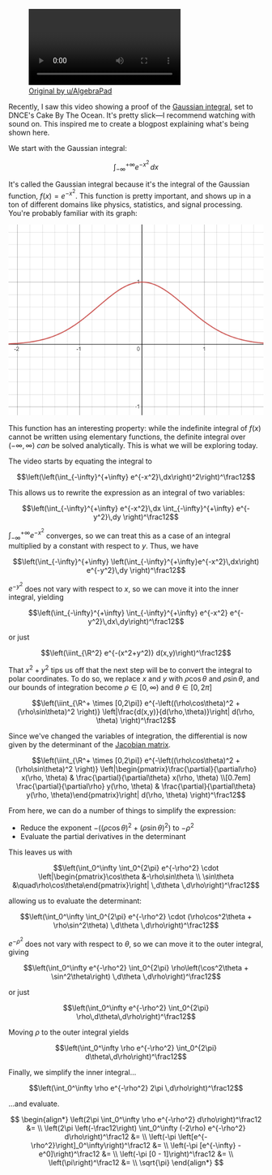<figure style="max-width: 704px">
    <video src="gaussian-integral.mp4" controls></video>
    <figcaption><a href="https://www.reddit.com/r/mathmemes/comments/snleob/the_gaussian_integral/">Original by u/AlgebraPad</a></figcaption>
</figure>

Recently, I saw this video showing a proof of the [Gaussian integral](https://en.wikipedia.org/wiki/Gaussian_integral), set to DNCE's Cake By The Ocean. It's pretty slick&mdash;I recommend watching with sound on. This inspired me to create a blogpost explaining what's being shown here.

We start with the Gaussian integral:

$$\int_{-\infty}^{+\infty} e^{-x^2}\,dx$$

It's called the Gaussian integral because it's the integral of the Gaussian function, $f(x) = e^{-x^2}$. This function is pretty important, and shows up in a ton of different domains like physics, statistics, and signal processing. You're probably familiar with its graph:

![graph of gaussian function](gaussian-function.png)

This function has an interesting property: while the indefinite integral of $f(x)$ cannot be written using elementary functions, the definite integral over $(-\infty, \infty)$ *can* be solved analytically. This is what we will be exploring today.

The video starts by equating the integral to

$$\left(\left(\int_{-\infty}^{+\infty} e^{-x^2}\,dx\right)^2\right)^\frac12$$

This allows us to rewrite the expression as an integral of two variables:

$$\left(\int_{-\infty}^{+\infty} e^{-x^2}\,dx \int_{-\infty}^{+\infty} e^{-y^2}\,dy \right)^\frac12$$

$\int_{-\infty}^{+\infty}e^{-x^2}$ converges, so we can treat this as a case of an integral multiplied by a constant with respect to $y$. Thus, we have

$$\left(\int_{-\infty}^{+\infty} \left(\int_{-\infty}^{+\infty}e^{-x^2}\,dx\right) e^{-y^2}\,dy \right)^\frac12$$

$e^{-y^2}$ does not vary with respect to $x$, so we can move it into the inner integral, yielding

$$\left(\int_{-\infty}^{+\infty} \int_{-\infty}^{+\infty} e^{-x^2} e^{-y^2}\,dx\,dy\right)^\frac12$$

or just

$$\left(\iint_{\R^2} e^{-(x^2+y^2)} d(x,y)\right)^\frac12$$

That $x^2+y^2$ tips us off that the next step will be to convert the integral to polar coordinates. To do so, we replace $x$ and $y$ with $\rho\cos\theta$ and $\rho\sin\theta$, and our bounds of integration become $\rho \in [0, \infty)$ and $\theta \in [0, 2\pi]$

$$\left(\iint_{\R^+ \times [0,2\pi]} e^{-\left((\rho\cos\theta)^2 + (\rho\sin\theta)^2 \right)} \left|\frac{d(x,y)}{d(\rho,\theta)}\right| d(\rho, \theta) \right)^\frac12$$

Since we've changed the variables of integration, the differential is now given by the determinant of the [Jacobian matrix](https://en.wikipedia.org/wiki/Jacobian_matrix_and_determinant).


$$\left(\iint_{\R^+ \times [0,2\pi]} e^{-\left((\rho\cos\theta)^2 + (\rho\sin\theta)^2 \right)} \left|\begin{pmatrix}\frac{\partial}{\partial\rho} x(\rho, \theta) & \frac{\partial}{\partial\theta} x(\rho, \theta) \\[0.7em]  \frac{\partial}{\partial\rho} y(\rho, \theta) & \frac{\partial}{\partial\theta} y(\rho, \theta)\end{pmatrix}\right| d(\rho, \theta) \right)^\frac12$$

From here, we can do a number of things to simplify the expression:
* Reduce the exponent $-\left((\rho\cos\theta)^2 + (\rho\sin\theta)^2 \right)$ to $-\rho^2$
* Evaluate the partial derivatives in the determinant

This leaves us with

$$\left(\int_0^\infty \int_0^{2\pi} e^{-\rho^2} \cdot \left|\begin{pmatrix}\cos\theta &-\rho\sin\theta \\ \sin\theta &\quad\rho\cos\theta\end{pmatrix}\right| \,d\theta \,d\rho\right)^\frac12$$

allowing us to evaluate the determinant:

$$\left(\int_0^\infty \int_0^{2\pi} e^{-\rho^2} \cdot (\rho\cos^2\theta + \rho\sin^2\theta) \,d\theta \,d\rho\right)^\frac12$$

$e^{-\rho^2}$ does not vary with respect to $\theta$, so we can move it to the outer integral, giving

$$\left(\int_0^\infty  e^{-\rho^2}  \int_0^{2\pi} \rho\left(\cos^2\theta + \sin^2\theta\right) \,d\theta \,d\rho\right)^\frac12$$

or just

$$\left(\int_0^\infty  e^{-\rho^2}  \int_0^{2\pi} \rho\,d\theta\,d\rho\right)^\frac12$$

Moving $\rho$ to the outer integral yields

$$\left(\int_0^\infty  \rho e^{-\rho^2}  \int_0^{2\pi} d\theta\,d\rho\right)^\frac12$$

Finally, we simplify the inner integral&hellip;

$$\left(\int_0^\infty  \rho e^{-\rho^2}  2\pi \,d\rho\right)^\frac12$$

&hellip;and evaluate.

$$
\begin{align*}
    \left(2\pi \int_0^\infty \rho e^{-\rho^2} d\rho\right)^\frac12 &= \\
    \left(2\pi \left(-\frac12\right) \int_0^\infty (-2\rho) e^{-\rho^2} d\rho\right)^\frac12 &= \\
    \left(-\pi \left[e^{-\rho^2}\right]_0^\infty\right)^\frac12 &= \\
    \left(-\pi [e^{-\infty} - e^0]\right)^\frac12 &= \\
    \left(-\pi [0 - 1]\right)^\frac12 &= \\
    \left(\pi\right)^\frac12 &= \\
    \sqrt{\pi}
\end{align*}
$$